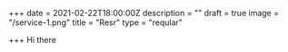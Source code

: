 +++
date = 2021-02-22T18:00:00Z
description = ""
draft = true
image = "/service-1.png"
title = "Resr"
type = "reqular"

+++
Hi there